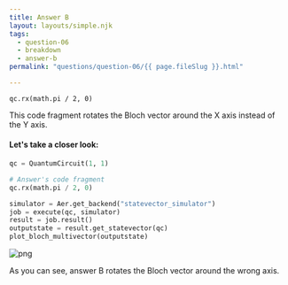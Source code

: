 ```yaml
---
title: Answer B
layout: layouts/simple.njk
tags:
  - question-06
  - breakdown
  - answer-b
permalink: "questions/question-06/{{ page.fileSlug }}.html"

---
```



`qc.rx(math.pi / 2, 0)`

This code fragment rotates the Bloch vector around the X axis instead of the Y axis.

#### Let's take a closer look:


```python
qc = QuantumCircuit(1, 1)

# Answer's code fragment
qc.rx(math.pi / 2, 0)

simulator = Aer.get_backend("statevector_simulator")
job = execute(qc, simulator)
result = job.result()
outputstate = result.get_statevector(qc)
plot_bloch_multivector(outputstate)
```




    
![png](output_19_0.png)
    



As you can see, answer B rotates the Bloch vector around the wrong axis.